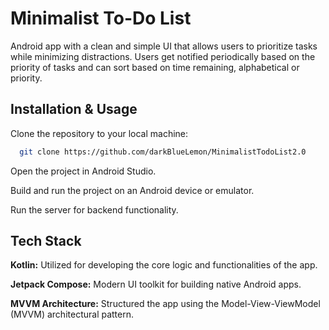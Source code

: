 # Minimalist To-Do List

Android app with a clean and simple UI that allows users to prioritize tasks while minimizing distractions. Users get notified periodically based on the priority of tasks and can sort based on time remaining, alphabetical or priority.


## Installation & Usage

Clone the repository to your local machine:

```bash
  git clone https://github.com/darkBlueLemon/MinimalistTodoList2.0
```
Open the project in Android Studio.

Build and run the project on an Android device or emulator.

Run the server for backend functionality.
## Tech Stack

**Kotlin:** Utilized for developing the core logic and functionalities of the app.

**Jetpack Compose:** Modern UI toolkit for building native Android apps.

**MVVM Architecture:** Structured the app using the Model-View-ViewModel (MVVM) architectural pattern. 
